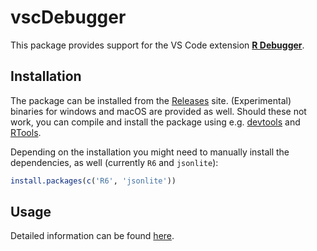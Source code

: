 # vscDebugger

This package provides support for the VS Code extension
**[R Debugger](https://github.com/ManuelHentschel/VSCode-R-Debugger)**.

## Installation

The package can be installed from the
[Releases](https://github.com/ManuelHentschel/vscDebugger/releases/latest)
site.
(Experimental) binaries for windows and macOS are provided as well.
Should these not work, you can compile and install the package using e.g.
[devtools](https://cran.r-project.org/web/packages/devtools/index.html)
and [RTools](https://cran.r-project.org/bin/windows/Rtools/).

Depending on the installation you might need to manually install the dependencies, as well
(currently `R6` and `jsonlite`):
```r
install.packages(c('R6', 'jsonlite'))
```

## Usage
Detailed information can be found [here](https://manuelhentschel.github.io/vscDebugger/).
